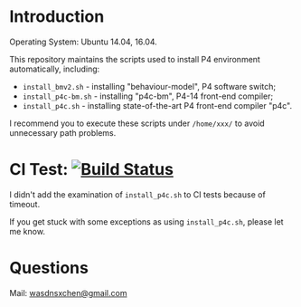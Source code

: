 # Introduction

Operating System: Ubuntu 14.04, 16.04.

This repository maintains the scripts used to install P4 environment automatically, including:
- `install_bmv2.sh` - installing "behaviour-model", P4 software switch;
- `install_p4c-bm.sh` - installing "p4c-bm", P4-14 front-end compiler;
- `install_p4c.sh` - installing state-of-the-art P4 front-end compiler "p4c".

I recommend you to execute these scripts under `/home/xxx/` to avoid unnecessary path problems.

# CI Test: [![Build Status](https://www.travis-ci.org/Wasdns/p4Installer.svg?branch=master)](https://www.travis-ci.org/Wasdns/p4Installer)

I didn't add the examination of `install_p4c.sh` to CI tests because of timeout. 

If you get stuck with some exceptions as using `install_p4c.sh`, please let me know.

# Questions

Mail: wasdnsxchen@gmail.com
